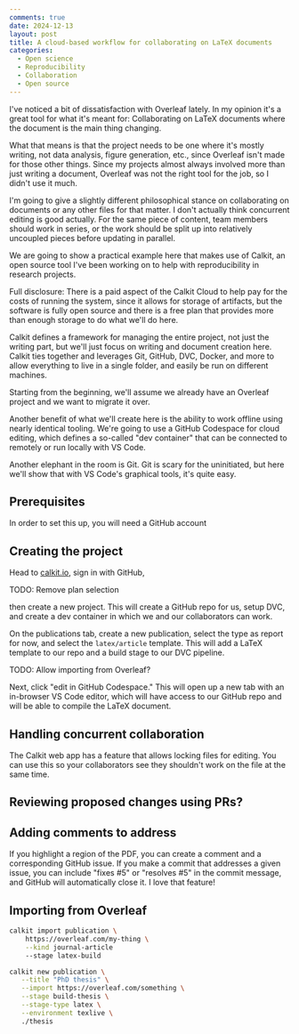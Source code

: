 ```yaml
---
comments: true
date: 2024-12-13
layout: post
title: A cloud-based workflow for collaborating on LaTeX documents
categories:
  - Open science
  - Reproducibility
  - Collaboration
  - Open source
---
```


I've noticed a bit of dissatisfaction with Overleaf lately.
In my opinion it's a great tool for what it's meant for: Collaborating on
LaTeX documents where the document is the main thing changing.

What that means is that the project needs to be one where it's
mostly writing,
not data analysis, figure generation, etc.,
since Overleaf isn't made for those other things.
Since my projects almost always involved more than just writing a document,
Overleaf was not the right tool for the job,
so I didn't use it much.

I'm going to give a slightly different philosophical stance on
collaborating on documents or any other files for that matter.
I don't actually think concurrent editing is good actually.
For the same piece of content, team members should work in series,
or the work should be split up into relatively uncoupled
pieces before updating in parallel.

We are going to show a practical example here that makes use of
Calkit, an open source
tool I've been working on to help with reproducibility in
research projects.

Full disclosure: There is a paid aspect of the Calkit Cloud
to help pay for the costs of running the system,
since it allows for storage of artifacts,
but the software is fully open source and there is a free plan
that provides more than enough storage to do what we'll do here.

Calkit defines a framework for managing the entire project,
not just the writing part,
but we'll just focus on writing and document creation here.
Calkit ties together and leverages Git, GitHub, DVC, Docker, and more
to allow everything to live in a single folder,
and easily be run on different machines.

Starting from the beginning,
we'll assume we already have an Overleaf project and we want
to migrate it over.

Another benefit of what we'll create here is the ability to work offline
using nearly identical tooling.
We're going to use a GitHub Codespace for cloud editing,
which defines a so-called "dev container" that can be connected to remotely
or run locally with VS Code.

Another elephant in the room is Git.
Git is scary for the uninitiated, but here we'll show that with
VS Code's graphical tools, it's quite easy.

## Prerequisites

In order to set this up, you will need a GitHub account

## Creating the project

Head to [calkit.io](https://calkit.io),
sign in with GitHub,

TODO: Remove plan selection

then create a new project.
This will create a GitHub repo for us,
setup DVC,
and create a dev container in which we and our collaborators can work.

On the publications tab,
create a new publication,
select the type as report for now,
and select the `latex/article` template.
This will add a LaTeX template to our repo and a build stage to our
DVC pipeline.

TODO: Allow importing from Overleaf?

Next, click "edit in GitHub Codespace."
This will open up a new tab with an in-browser VS Code
editor, which will have access to our GitHub repo
and will be able to compile the LaTeX document.

## Handling concurrent collaboration

The Calkit web app has a feature that allows locking files for editing.
You can use this so your collaborators see they shouldn't
work on the file at the same time.

## Reviewing proposed changes using PRs?

## Adding comments to address

If you highlight a region of the PDF, you can create a comment
and a corresponding GitHub issue.
If you make a commit that addresses a given issue,
you can include "fixes #5" or "resolves #5" in the commit message,
and GitHub will automatically close it.
I love that feature!

## Importing from Overleaf

```sh
calkit import publication \
    https://overleaf.com/my-thing \
    --kind journal-article
    --stage latex-build
```

```sh
calkit new publication \
   --title "PhD thesis" \
   --import https://overleaf.com/something \
   --stage build-thesis \
   --stage-type latex \
   --environment texlive \
   ./thesis
```
